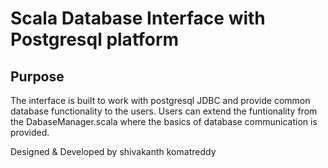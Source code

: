 # Scala Database Interface with Postgresql platform

## Purpose

The interface is built to work with postgresql JDBC and provide common database functionality to the users.
Users can extend the funtionality from the DabaseManager.scala where the basics of database communication is provided.


Designed & Developed by shivakanth komatreddy
